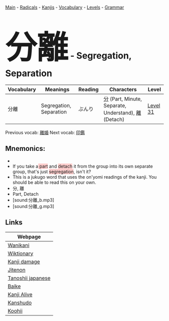 <style> bigfont {font-size: 100px}</style>
[Main](../README.md) -
[Radicals](../radicals.md) -
[Kanjis](../kanjis.md) -
[Vocabulary](../vocabulary.md) -
[Levels](../levels.md) -
[Grammar](../grammar.md)
# <bigfont> 分離</bigfont> - Segregation, Separation 

| Vocabulary | Meanings | Reading | Characters | Level |
| --- | --- | --- | --- | --- |
| 分離 | Segregation, Separation | ぶんり |  [分](../kanjis/分.md) (Part, Minute, Separate, Understand), [離](../kanjis/離.md) (Detach) | [Level 31](../levels/wk_level31.md) |

Previous vocab: [離婚](離婚.md) Next vocab: [印鑑](印鑑.md) 

## Mnemonics:

* 
* If you take a<span style="background-color:#ffcccb"> part</span> and <span style="background-color:#ffcccb"> detach</span> it from the group into its own separate group, that's just <span style="background-color:#ffcccb"> segregation</span>, isn't it?
* This is a jukugo word that uses the on'yomi readings of the kanji. You should be able to read this on your own.
* 分, 離
* Part, Detach
* [sound:分離_b.mp3]
* [sound:分離_g.mp3]


## Links 

| Webpage |
| --- |
| [Wanikani          ](https://www.wanikani.com/kanji/分離) |
| [Wiktionary        ](https://en.wiktionary.org/wiki/分離) |
| [Kanji damage      ](http://www.kanjidamage.com/kanji/search?utf8=✓&q=分離) |
| [Jitenon           ](https://jitenon.com/kanji/分離) |
| [Tanoshii japanese ](https://www.tanoshiijapanese.com/dictionary/kanji.cfm?k=分離) |
| [Baike             ](https://baike.baidu.com/item/分離) |
| [Kanji Alive       ](https://app.kanjialive.com/分離) |
| [Kanshudo          ](https://www.kanshudo.com/searchmn?q=分離) |
| [Koohii            ](https://kanji.koohii.com/study/kanji/分離) |
